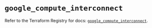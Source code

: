 # `google_compute_interconnect`

Refer to the Terraform Registry for docs: [`google_compute_interconnect`](https://registry.terraform.io/providers/hashicorp/google-beta/6.33.0/docs/resources/google_compute_interconnect).
